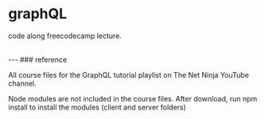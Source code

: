 # graphQL 

code along freecodecamp lecture.

<br/>
---
### reference 

All course files for the GraphQL tutorial playlist on The Net Ninja YouTube channel.

Node modules are not included in the course files. After download, run npm install to install the modules (client and server folders)
